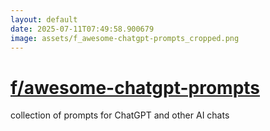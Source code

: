 ```yaml
---
layout: default
date: 2025-07-11T07:49:58.900679
image: assets/f_awesome-chatgpt-prompts_cropped.png
---
```


# [f/awesome-chatgpt-prompts](https://github.com/f/awesome-chatgpt-prompts)

collection of prompts for ChatGPT and other AI chats
